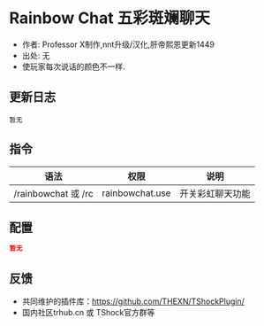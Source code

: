 # Rainbow Chat 五彩斑斓聊天

- 作者: Professor X制作,nnt升级/汉化,肝帝熙恩更新1449
- 出处: 无
- 使玩家每次说话的颜色不一样.

## 更新日志

```
暂无
```

## 指令

| 语法           |        权限         |   说明   |
| -------------- | :-----------------: | :------: |
| /rainbowchat 或 /rc | rainbowchat.use  |   开关彩虹聊天功能   |

## 配置

```json
暂无
```
## 反馈
- 共同维护的插件库：https://github.com/THEXN/TShockPlugin/
- 国内社区trhub.cn 或 TShock官方群等